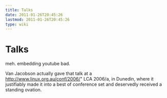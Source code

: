 ```yaml
---
title: Talks
date: 2011-01-26T20:45:26
lastmod: 2011-01-26T20:45:26
type: wiki
---
```

Talks
=====

meh. embedding youtube bad.

Van Jacobson actually gave that talk at a
http://www.linux.org.au/conf/2006/" LCA 2006/a, in Dunedin, where it
justifiably made it into a best of conference set and deservedly
received a standing ovation.

